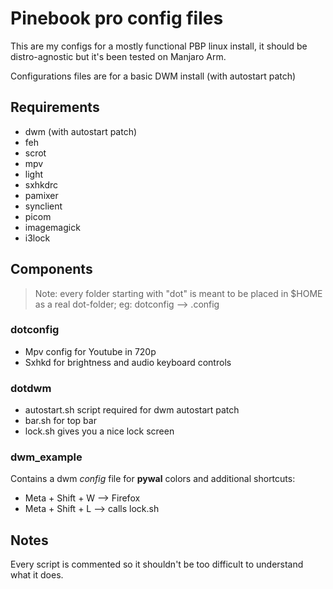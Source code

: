 # Pinebook pro config files
This are my configs for a mostly functional PBP linux install, it should be distro-agnostic but it's been tested on Manjaro Arm.

Configurations files are for a basic DWM install (with autostart patch)

## Requirements
- dwm (with autostart patch)
- feh
- scrot
- mpv
- light
- sxhkdrc
- pamixer
- synclient
- picom
- imagemagick
- i3lock

## Components
> Note: every folder starting with "dot" is meant to be placed in $HOME as a real dot-folder; eg: dotconfig --> .config

### dotconfig
- Mpv config for Youtube in 720p
- Sxhkd for brightness and audio keyboard controls

### dotdwm
- autostart.sh script required for dwm autostart patch
- bar.sh for top bar
- lock.sh gives you a nice lock screen

### dwm_example
Contains a dwm *config* file for **pywal** colors and additional shortcuts:
- Meta + Shift + W --> Firefox
- Meta + Shift + L --> calls lock.sh

## Notes
Every script is commented so it shouldn't be too difficult to understand what it does.
